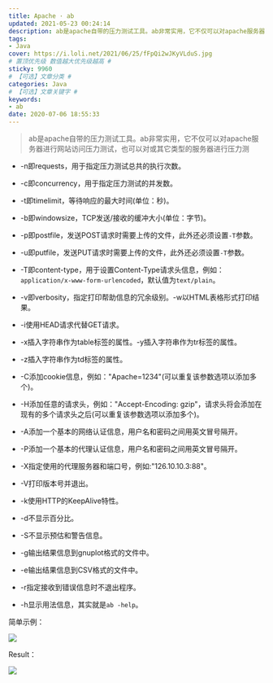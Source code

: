 ```yaml
---
title: Apache · ab
updated: 2021-05-23 00:24:14
description: ab是apache自带的压力测试工具。ab非常实用，它不仅可以对apache服务器进行网站访问压力测试，也可以对或其它类型的服务器进行压力测
tags:
- Java
cover: https://i.loli.net/2021/06/25/fFpQi2wJKyVLduS.jpg
# 置顶优先级 数值越大优先级越高 #
sticky: 9960
# 【可选】文章分类 #
categories: Java
# 【可选】文章关键字 #
keywords:
- ab
date: 2020-07-06 18:55:33
---
```


> ab是apache自带的压力测试工具。ab非常实用，它不仅可以对apache服务器进行网站访问压力测试，也可以对或其它类型的服务器进行压力测

*   \-n即requests，用于指定压力测试总共的执行次数。

*   \-c即concurrency，用于指定压力测试的并发数。

*   \-t即timelimit，等待响应的最大时间(单位：秒)。

*   \-b即windowsize，TCP发送/接收的缓冲大小(单位：字节)。

*   \-p即postfile，发送POST请求时需要上传的文件，此外还必须设置`-T`参数。

*   \-u即putfile，发送PUT请求时需要上传的文件，此外还必须设置`-T`参数。

*   \-T即content-type，用于设置Content-Type请求头信息，例如：`application/x-www-form-urlencoded`，默认值为`text/plain`。

*   \-v即verbosity，指定打印帮助信息的冗余级别。-w以HTML表格形式打印结果。

*   \-i使用HEAD请求代替GET请求。

*   \-x插入字符串作为table标签的属性。-y插入字符串作为tr标签的属性。

*   \-z插入字符串作为td标签的属性。

*   \-C添加cookie信息，例如："Apache=1234"(可以重复该参数选项以添加多个)。

*   \-H添加任意的请求头，例如："Accept-Encoding: gzip"，请求头将会添加在现有的多个请求头之后(可以重复该参数选项以添加多个)。

*   \-A添加一个基本的网络认证信息，用户名和密码之间用英文冒号隔开。

*   \-P添加一个基本的代理认证信息，用户名和密码之间用英文冒号隔开。

*   \-X指定使用的代理服务器和端口号，例如:"126.10.10.3:88"。

*   \-V打印版本号并退出。

*   \-k使用HTTP的KeepAlive特性。

*   \-d不显示百分比。

*   \-S不显示预估和警告信息。

*   \-g输出结果信息到gnuplot格式的文件中。

*   \-e输出结果信息到CSV格式的文件中。

*   \-r指定接收到错误信息时不退出程序。

*   \-h显示用法信息，其实就是`ab -help`。

简单示例：

![](https://www.zby123.club/wp-content/uploads/2020/07/ab-demo.png)

Result：

![](https://www.zby123.club/wp-content/uploads/2020/07/ab-help.png)